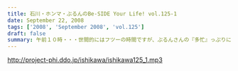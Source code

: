 ```yaml
---
title: 石川・ホンマ・ぶるんのBe-SIDE Your Life! vol.125-1
date: September 22, 2008
tags: ['2008', 'September 2008', 'vol.125']
draft: false
summary: 午前１０時・・・世間的にはフツーの時間ですが、ぶるんさんの『多忙』っぷりに全員集合。改編期に動きがいろいろとあるビーサイです。NAMAE
---
```


http://project-phi.ddo.jp/ishikawa/ishikawa125_1.mp3